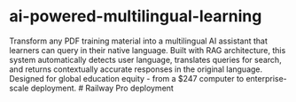 # ai-powered-multilingual-learning
Transform any PDF training material into a multilingual AI assistant that learners can query in their native language. Built with RAG architecture, this system automatically detects user language, translates queries for search, and returns contextually accurate responses in the original language. Designed for global education equity - from a $247 computer to enterprise-scale deployment.
#   R a i l w a y   P r o   d e p l o y m e n t  
 